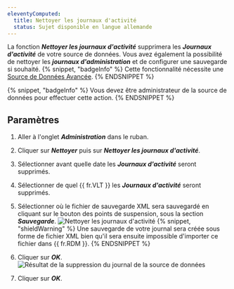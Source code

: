 ```yaml
---
eleventyComputed:
  title: Nettoyer les journaux d'activité
  status: Sujet disponible en langue allemande
---
```

La fonction ***Nettoyer les journaux d'activité*** supprimera les ***Journaux d'activité*** de votre source de données. Vous avez également la possibilité de nettoyer les ***journaux d'administration*** et de configurer une sauvegarde si souhaité.
{% snippet, "badgeInfo" %}
Cette fonctionnalité nécessite une [Source de Données Avancée](/rdm/windows/data-sources/data-sources-types/advanced-data-sources/).
{% ENDSNIPPET %}

{% snippet, "badgeInfo" %}
Vous devez être administrateur de la source de données pour effectuer cette action.
{% ENDSNIPPET %}

## Paramètres
1. Aller à l'onglet ***Administration*** dans le ruban.
1. Cliquer sur ***Nettoyer*** puis sur ***Nettoyer les journaux d'activité***.
1. Sélectionner avant quelle date les ***Journaux d'activité*** seront supprimés.
1. Sélectionner de quel {{ fr.VLT }} les ***Journaux d'activité*** seront supprimés.
1. Sélectionner où le fichier de sauvegarde XML sera sauvegardé en cliquant sur le bouton des points de suspension, sous la section ***Sauvegarde***.
![Nettoyer les journaux d'activité](https://cdnweb.devolutions.net/docs/docs_en_rdm_windows_RDMWin0007.png)
   {% snippet, "shieldWarning" %}
   Une sauvegarde de votre journal sera créée sous forme de fichier XML bien qu'il sera ensuite impossible d'importer ce fichier dans {{ fr.RDM }}.
   {% ENDSNIPPET %}

1. Cliquer sur ***OK***.
![Résultat de la suppression du journal de la source de données](https://cdnweb.devolutions.net/docs/docs_en_rdm_windows_RDMWin0008.png)
1. Cliquer sur ***OK***.

